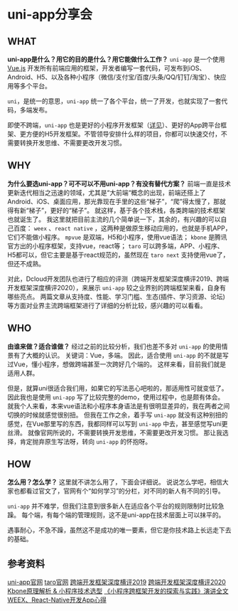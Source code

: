 # uni-app分享会

## WHAT

**uni-app是什么？用它的目的是什么？用它能做什么工作？**
`uni-app` 是一个使用 [Vue.js](https://vuejs.org/) 开发所有前端应用的框架，开发者编写一套代码，可发布到iOS、Android、H5、以及各种小程序（微信/支付宝/百度/头条/QQ/钉钉/淘宝）、快应用等多个平台。

`uni`，是统一的意思，`uni-app` 统一了各个平台，统一了开发，也就实现了一套代码，多端发布。

即使不跨端，`uni-app` 也是更好的小程序开发框架（[详见](https://ask.dcloud.net.cn/article/35947)）、更好的App跨平台框架、更方便的H5开发框架。不管领导安排什么样的项目，你都可以快速交付，不需要转换开发思维、不需要更改开发习惯。

## WHY

**为什么要选uni-app？可不可以不用uni-app？有没有替代方案？**
前端一直是技术更新迭代相当之迅速的领域，尤其是“大前端“概念的出现，前端还搭上了Android、iOS、桌面应用，那光靠现在手里的这些“梯子”，“爬”得太慢了，那就得有新“梯子”，更好的“梯子”。
就这样，基于各个技术栈，各类跨端的技术框架也就诞生了。
我这里就把目前主流的几个简单说一下，其余的，有兴趣的可以自己百度：
`weex` 、`react native` ，这两种是做原生移动应用的，也就是手机APP，它们不能做小程序。
`mpvue` 是双端，H5和小程序，使用vue语法；
`kbone` 是腾讯官方出的小程序框架，支持vue，react等；
`taro` 可以跨多端，APP、小程序、H5都可以，但它主要是基于react规范的，虽然现在 `taro next` 支持使用vue了，但还不成熟。

对此，Dcloud开发团队也进行了相应的评测（跨端开发框架深度横评2019、跨端开发框架深度横评2020），来展示 `uni-app` 较之业界别的跨端框架来看，自身有哪些亮点。
两篇文章从支持度、性能、学习门槛、生态(插件、学习资源、论坛)等方面对业界主流跨端框架进行了详细的分析比较，感兴趣的可以看看。

## WHO

**由谁来做？适合谁做？**
经过之前的比较分析，我们也差不多对 `uni-app` 的使用情景有了大概的认识。
关键词：Vue，多端。
因此，适合使用 `uni-app` 的不就是写过Vue，懂小程序，想做跨端甚至一次跨好几个端的。
这样来看，目前我们就是适用人群。

但是，就算uni很适合我们用，如果它的写法恶心吧啦的，那适用性可就变低了。
因此我也是使用 `uni-app` 写了比较完整的demo，使用过程中，也是颇有体会。
就我个人来看，本来vue语法和小程序本身语法是有很明显差异的，我在两者之间切换的时候就感觉很别扭。
但我在工作之余，着手写 `uni-app` 就没有这种别扭的感觉，在Vue那里写的东西，我都同样可以写到 `uni-app` 中去，甚至感觉写uni更丝滑。
就像官网所说的，不需要转换开发思维，不需要更改开发习惯。
那让我选择，肯定抛弃原生写法呀，转向 `uni-app` 的怀抱呀。

## HOW

**怎么用？怎么学？**
这里就不讲怎么用了，下面会详细说。
说说怎么学吧，相信大家也都看过官文了，官网有个“如何学习”的分栏，对不同的新人有不同的引导。

`uni-app` 并不难学，但我们注意到很多新人在适应各个平台的规则限制时比较急躁。
每个端，有每个端的管理规则，这不是uni-app在技术层面上可以抹平的。

遇事耐心，不急不躁，虽然这不是成功的唯一要素，但它是你技术路上长远走下去的基础。

## 参考资料

[uni-app官网](https://uniapp.dcloud.io)
[taro官网](https://taro-docs.jd.com/taro/docs/README/index.html)
[跨端开发框架深度横评2019](https://juejin.im/post/5ca1736af265da30ae314248)
[跨端开发框架深度横评2020](https://ask.dcloud.net.cn/article/37155)
[Kbone原理解析 & 小程序技术选型](https://www.w3ctech.com/topic/2196)
[《小程序跨框架开发的探索与实践》演讲全文](https://mp.weixin.qq.com/s?__biz=MzU3NDkzMTI3MA==&mid=2247483770&idx=1&sn=ba2cdea5256e1c4e7bb513aa4c837834)
[WEEX、React-Native开发App心得](https://www.jianshu.com/p/139c5074ae5d)
